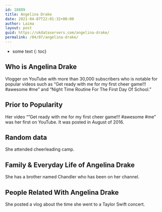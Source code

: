 ```yaml
---
id: 18889
title: Angelina Drake
date: 2021-04-07T22:01:32+00:00
author: Laima
layout: post
guid: https://ukdataservers.com/angelina-drake/
permalink: /04/07/angelina-drake/
---
```


* some text
{: toc}


## Who is Angelina Drake
                  
                  
                  
Vlogger on YouTube with more than 30,000 subscribers who is notable for popular videos such as &#8220;Get ready with me for my first cheer game!!! #awesome #me&#8221; and &#8220;Night Time Routine For The First Day Of School.&#8221;
                  
              
            
              
            
                
                
                
## Prior to Popularity
                  
                  
                  
Her video &#8220;&#8221;Get ready with me for my first cheer game!!! #awesome #me&#8221; was her first on YouTube. It was posted in August of 2016.
                  
              
            
              
            
                
                
                
## Random data
                  
                  
                  
She attended cheerleading camp.
                  
              
            
              
            
                
                
                
## Family & Everyday Life of Angelina Drake
                  
                  
                  
She has a brother named Chandler who has been on her channel.
                  
              
            
              
            
                
                
                
## People Related With Angelina Drake
                  
                  
                  
She posted a vlog about the time she went to a Taylor Swift concert.
                  
              
            
              
            
                
              
            
              
              
            
            
              
            
          
          
          